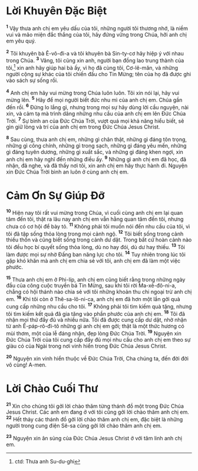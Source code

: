 # Lời Khuyên Ðặc Biệt

<sup><b>1</b></sup> Vậy thưa anh chị em yêu dấu của tôi, những người tôi thương nhớ, là niềm vui và mão miện đắc thắng của tôi, hãy đứng vững trong Chúa, hỡi anh chị em yêu quý.

<sup><b>2</b></sup> Tôi khuyên bà Ê-vô-đi-a và tôi khuyên bà Sin-ty-cơ hãy hiệp ý với nhau trong Chúa. <sup><b>3</b></sup> Vâng, tôi cũng xin anh, người bạn đồng lao trung thành của tôi,[^1-d5f57b5e-5aad-44e2-9a4d-81df404f9a3f] xin anh hãy giúp hai bà ấy, vì họ đã cùng tôi, Cơ-lê-măn, và những người cộng sự khác của tôi chiến đấu cho Tin Mừng; tên của họ đã được ghi vào sách sự sống rồi.

<sup><b>4</b></sup> Anh chị em hãy vui mừng trong Chúa luôn luôn. Tôi xin nói lại, hãy vui mừng lên. <sup><b>5</b></sup> Hãy để mọi người biết đức nhu mì của anh chị em. Chúa gần đến rồi. <sup><b>6</b></sup> Ðừng lo lắng gì, nhưng trong mọi sự hãy dùng lời cầu nguyện, nài xin, và cảm tạ mà trình dâng những nhu cầu của anh chị em lên Ðức Chúa Trời. <sup><b>7</b></sup> Sự bình an của Ðức Chúa Trời, vượt quá mọi khả năng hiểu biết, sẽ gìn giữ lòng và trí của anh chị em trong Ðức Chúa Jesus Christ.

<sup><b>8</b></sup> Sau cùng, thưa anh chị em, những gì chân thật, những gì đáng tôn trọng, những gì công chính, những gì trong sạch, những gì đáng yêu mến, những gì đáng tuyên dương, những gì xuất sắc, và những gì đáng khen ngợi, xin anh chị em hãy nghĩ đến những điều ấy. <sup><b>9</b></sup> Những gì anh chị em đã học, đã nhận, đã nghe, và đã thấy nơi tôi, xin anh chị em hãy thực hành đi. Nguyện xin Ðức Chúa Trời bình an luôn ở cùng anh chị em.

# Cảm Ơn Sự Giúp Ðỡ

<sup><b>10</b></sup> Hiện nay tôi rất vui mừng trong Chúa, vì cuối cùng anh chị em lại quan tâm đến tôi, thật ra lâu nay anh chị em vẫn hằng quan tâm đến tôi, nhưng chưa có cơ hội để bày tỏ. <sup><b>11</b></sup> Không phải tôi muốn nói đến nhu cầu của tôi, vì tôi đã tập sống thỏa lòng trong mọi cảnh ngộ. <sup><b>12</b></sup> Tôi biết sống trong cảnh thiếu thốn và cũng biết sống trong cảnh dư dật. Trong bất cứ hoàn cảnh nào tôi đều học bí quyết sống thỏa lòng, dù no hay đói, dù dư hay thiếu. <sup><b>13</b></sup> Tôi làm được mọi sự nhờ Ðấng ban năng lực cho tôi. <sup><b>14</b></sup> Tuy nhiên trong lúc tôi gặp khó khăn mà anh chị em chia sẻ với tôi, anh chị em đã làm một việc phước.

<sup><b>15</b></sup> Thưa anh chị em ở Phi-líp, anh chị em cũng biết rằng trong những ngày đầu của công cuộc truyền bá Tin Mừng, sau khi tôi rời Ma-xê-đô-ni-a, chẳng có hội thánh nào chia sẻ với tôi những khoản thu chi ngoại trừ anh chị em. <sup><b>16</b></sup> Khi tôi còn ở Thê-sa-lô-ni-ca, anh chị em đã hơn một lần gởi quà cung cấp những nhu cầu cho tôi. <sup><b>17</b></sup> Không phải tôi tìm kiếm quà tặng, nhưng tôi tìm kiếm kết quả đã gia tăng vào phần phước của anh chị em. <sup><b>18</b></sup> Tôi đã nhận mọi thứ đầy đủ và nhiều nữa. Tôi đã được cung cấp dư dật, nhờ nhận từ anh Ê-páp-rô-đi-tô những gì anh chị em gởi; thật là một thức hương có mùi thơm, một của lễ đáng nhận, đẹp lòng Ðức Chúa Trời. <sup><b>19</b></sup> Nguyện xin Ðức Chúa Trời của tôi cung cấp đầy đủ mọi nhu cầu cho anh chị em theo sự giàu có của Ngài trong nơi vinh hiển trong Ðức Chúa Jesus Christ.

<sup><b>20</b></sup> Nguyện xin vinh hiển thuộc về Ðức Chúa Trời, Cha chúng ta, đến đời đời vô cùng! A-men.

# Lời Chào Cuối Thư

<sup><b>21</b></sup> Xin cho chúng tôi gởi lời chào thăm từng thánh đồ một trong Ðức Chúa Jesus Christ. Các anh em đang ở với tôi cũng gởi lời chào thăm anh chị em. <sup><b>22</b></sup> Hết thảy các thánh đồ gởi lời chào thăm anh chị em, đặc biệt là những người trong cung điện Sê-sa cũng gởi lời chào thăm anh chị em.

<sup><b>23</b></sup> Nguyện xin ân sủng của Ðức Chúa Jesus Christ ở với tâm linh anh chị em.

[^1-d5f57b5e-5aad-44e2-9a4d-81df404f9a3f]: ctd: Thưa anh Su-du-ghi
